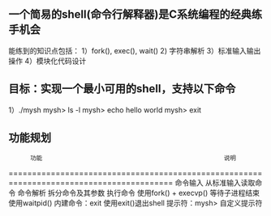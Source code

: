 ## 一个简易的shell(命令行解释器)是C系统编程的经典练手机会
能练到的知识点包括：
1）fork(), exec(), wait()
2) 字符串解析
3）标准输入输出操作
4）模块化代码设计

## 目标：实现一个最小可用的shell，支持以下命令
1）./mysh
mysh> ls -l
mysh> echo hello world
mysh> exit

## 功能规划
          功能                                                  说明
=========================================================================================
   命令输入                                                 从标准输入读取命令
   命令解析                                                 拆分命令及其参数
   执行命令                                                 使用fork() + execvp()
   等待子进程结束                                            使用waitpid()
   内建命令：exit                                           使用exit()退出shell
   提示符：mysh>                                            自定义提示符